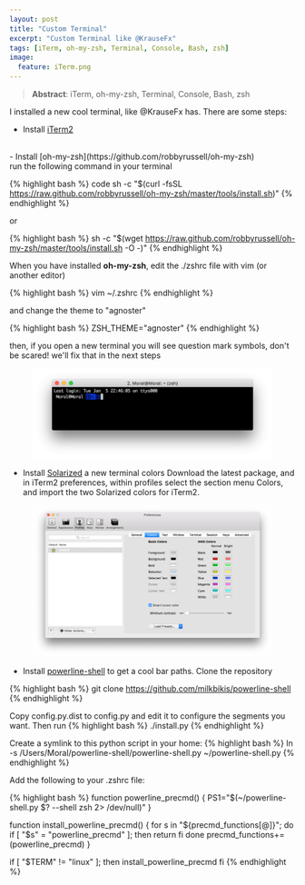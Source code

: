 ```yaml
---
layout: post
title: "Custom Terminal"
excerpt: "Custom Terminal like @KrauseFx"
tags: [iTerm, oh-my-zsh, Terminal, Console, Bash, zsh]
image:
  feature: iTerm.png
---
```


> **Abstract**: iTerm, oh-my-zsh, Terminal, Console, Bash, zsh

I installed a new cool terminal, like @KrauseFx has. There are some steps:

- Install [iTerm2](https://iterm2.com)
<br/>
- Install [oh-my-zsh](https://github.com/robbyrussell/oh-my-zsh)
<br/>
run the following command in your terminal

{% highlight bash %}
code sh -c "$(curl -fsSL https://raw.github.com/robbyrussell/oh-my-zsh/master/tools/install.sh)"
{% endhighlight %}

or

{% highlight bash %}
sh -c "$(wget https://raw.github.com/robbyrussell/oh-my-zsh/master/tools/install.sh -O -)"
{% endhighlight %}

When you have installed **oh-my-zsh**, edit the ./zshrc file with vim (or another editor)

{% highlight bash %}
vim ~/.zshrc
{% endhighlight %}

and change the theme to "agnoster"

{% highlight bash %}
ZSH_THEME="agnoster"
{% endhighlight %}

then, if you open a new terminal you will see question mark symbols, don't be scared! we'll fix that in the next steps

<figure>
    <a href="/images/MVC-2.png"><img src="/images/iTerm-1.png"></a>
</figure>

- Install [Solarized](http://ethanschoonover.com/solarized) a new terminal colors
Download the latest package, and in iTerm2 preferences, within profiles select the section menu Colors, and import the two Solarized colors for iTerm2.

<figure>
    <a href="/images/MVC-2.png"><img src="/images/iTerm-2.png"></a>
</figure>

- Install [powerline-shell](https://github.com/milkbikis/powerline-shell) to get a cool bar paths.
Clone the repository

{% highlight bash %}
git clone https://github.com/milkbikis/powerline-shell
{% endhighlight %}

Copy config.py.dist to config.py and edit it to configure the segments you want. Then run
{% highlight bash %}
./install.py
{% endhighlight %}

Create a symlink to this python script in your home:
{% highlight bash %}
ln -s /Users/Moral/powerline-shell/powerline-shell.py ~/powerline-shell.py
{% endhighlight %}

Add the following to your .zshrc file:

{% highlight bash %}
function powerline_precmd() {
    PS1="$(~/powerline-shell.py $? --shell zsh 2> /dev/null)"
}

function install_powerline_precmd() {
  for s in "${precmd_functions[@]}"; do
    if [ "$s" = "powerline_precmd" ]; then
      return
    fi
  done
  precmd_functions+=(powerline_precmd)
}

if [ "$TERM" != "linux" ]; then
    install_powerline_precmd
fi
{% endhighlight %}
